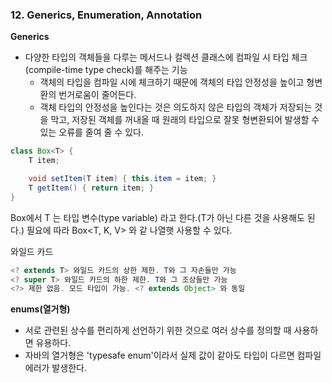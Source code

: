 ### 12. Generics, Enumeration, Annotation
**Generics**
- 다양한 타입의 객체들을 다루는 메서드나 컬렉션 클래스에 컴파일 시 타입 체크(compile-time type check)를 해주는 기능
    - 객체의 타입을 컴파일 시에 체크하기 때문에 객체의 타입 안정성을 높이고 형변환의 번거로움이 줄어든다.
    - 객체 타입의 안정성을 높인다는 것은 의도하지 않은 타입의 객체가 저장되는 것을 막고, 저장된 객체를 꺼내올 때 원래의 타입으로 잘못 형변환되어 발생할 수 있는 오류를 줄여 줄 수 있다.

```java
class Box<T> {
    T item;

    void setItem(T item) { this.item = item; }
    T getItem() { return item; }
}
```
Box<T>에서 T 는 타입 변수(type variable) 라고 한다.(T가 아닌 다른 것을 사용해도 된다.)
필요에 따라 Box<T, K, V> 와 같 나열햇 사용할 수 있다.
    
와일드 카드
```java
<? extends T> 와일드 카드의 상한 제한. T와 그 자손들만 가능
<? super T> 와일드 카드의 하한 제한. T와 그 조상들만 가능
<?> 제한 없음. 모드 타입이 가능. <? extends Object> 와 동일
```

**enums(열거형)**

- 서로 관련된 상수를 편리하게 선언하기 위한 것으로 여러 상수를 정의할 때 사용하면 유용하다.
- 자바의 열거형은 'typesafe enum'이라서 실제 값이 같아도 타입이 다르면 컴파일 에러가 발생한다.
